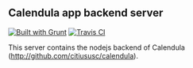 ## Calendula app backend server ##

[![Built with Grunt](https://cdn.gruntjs.com/builtwith.png)](http://gruntjs.com/)
[![Travis CI](https://travis-ci.org/angelpinheiro/calendula-backend.svg?branch=master)](https://travis-ci.org/angelpinheiro/calendula-backend)

This server contains the nodejs backend of Calendula (http://github.com/citiususc/calendula). 


